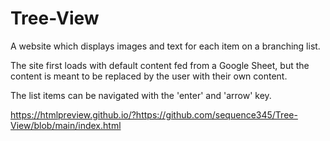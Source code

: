 # Tree-View

A website which displays images and text for each item on a branching list.

The site first loads with default content fed from a Google Sheet, but the content is meant to be replaced by the user with their own content.

The list items can be navigated with the 'enter' and 'arrow' key.

https://htmlpreview.github.io/?https://github.com/sequence345/Tree-View/blob/main/index.html
